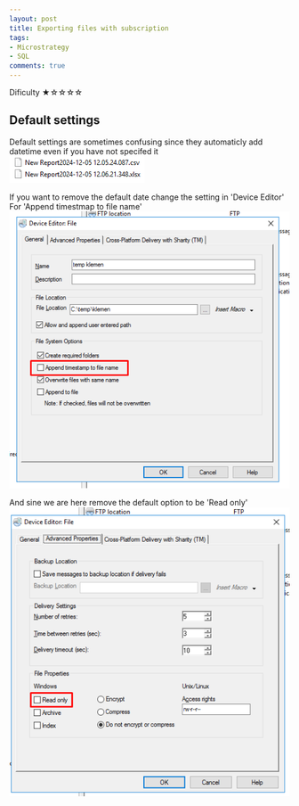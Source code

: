 ```yaml
---
layout: post
title: Exporting files with subscription
tags:
- Microstrategy
- SQL
comments: true
---
```

Dificulty ★☆☆☆☆


## Default settings 
Default settings are sometimes confusing since they automaticly add datetime even if you have not specifed it<br />
![JAVA path](/img/20250206_0021/napaka.png)<br />

If you want to remove the default date change the setting in 'Device Editor' <br />
For 'Append timestmap to file name'<br />
![JAVA path](/img/20250206_0021/Timestamp.png)<br />

And sine we are here remove the default option to be 'Read only'
![JAVA path](/img/20250206_0021/ReadOnly.png)<br />
